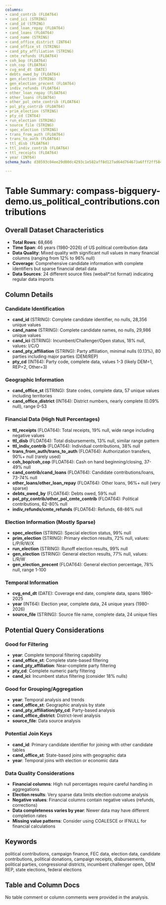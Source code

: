 ```yaml
---
columns:
- cand_contrib (FLOAT64)
- cand_ici (STRING)
- cand_id (STRING)
- cand_loan_repay (FLOAT64)
- cand_loans (FLOAT64)
- cand_name (STRING)
- cand_office_district (INT64)
- cand_office_st (STRING)
- cand_pty_affiliation (STRING)
- cmte_refunds (FLOAT64)
- coh_bop (FLOAT64)
- coh_cop (FLOAT64)
- cvg_end_dt (DATE)
- debts_owed_by (FLOAT64)
- gen_election (STRING)
- gen_election_precent (FLOAT64)
- indiv_refunds (FLOAT64)
- other_loan_repay (FLOAT64)
- other_loans (FLOAT64)
- other_pol_cmte_contrib (FLOAT64)
- pol_pty_contrib (FLOAT64)
- prim_election (STRING)
- pty_cd (INT64)
- run_election (STRING)
- source_file (STRING)
- spec_election (STRING)
- trans_from_auth (FLOAT64)
- trans_to_auth (FLOAT64)
- ttl_disb (FLOAT64)
- ttl_indiv_contrib (FLOAT64)
- ttl_receipts (FLOAT64)
- year (INT64)
schema_hash: d38593c04ee29d00dc4293c1e582aff8d127ad64d764673a6fff2ff5844400bd

---
```

# Table Summary: compass-bigquery-demo.us_political_contributions.contributions

## Overall Dataset Characteristics

- **Total Rows**: 68,666
- **Time Span**: 46 years (1980-2026) of US political contribution data
- **Data Quality**: Mixed quality with significant null values in many financial columns (ranging from 12% to 96% null)
- **Coverage**: Comprehensive candidate information with complete identifiers but sparse financial detail data
- **Data Sources**: 24 different source files (weball*.txt format) indicating regular data imports

## Column Details

### Candidate Identification
- **cand_id** (STRING): Complete candidate identifier, no nulls, 28,356 unique values
- **cand_name** (STRING): Complete candidate names, no nulls, 29,986 unique values
- **cand_ici** (STRING): Incumbent/Challenger/Open status, 18% null, values: I/C/O
- **cand_pty_affiliation** (STRING): Party affiliation, minimal nulls (0.13%), 80 parties including major parties (DEM/REP)
- **pty_cd** (INT64): Party code, complete data, values 1-3 (likely DEM=1, REP=2, Other=3)

### Geographic Information
- **cand_office_st** (STRING): State codes, complete data, 57 unique values including territories
- **cand_office_district** (INT64): District numbers, nearly complete (0.09% null), range 0-53

### Financial Data (High Null Percentages)
- **ttl_receipts** (FLOAT64): Total receipts, 19% null, wide range including negative values
- **ttl_disb** (FLOAT64): Total disbursements, 13% null, similar range pattern
- **ttl_indiv_contrib** (FLOAT64): Individual contributions, 38% null
- **trans_from_auth/trans_to_auth** (FLOAT64): Authorization transfers, 90%+ null (rarely used)
- **coh_bop/coh_cop** (FLOAT64): Cash on hand beginning/closing, 37-49% null
- **cand_contrib/cand_loans** (FLOAT64): Candidate contributions/loans, 73-74% null
- **other_loans/other_loan_repay** (FLOAT64): Other loans, 96%+ null (very sparse)
- **debts_owed_by** (FLOAT64): Debts owed, 59% null
- **pol_pty_contrib/other_pol_cmte_contrib** (FLOAT64): Political contributions, 62-80% null
- **indiv_refunds/cmte_refunds** (FLOAT64): Refunds, 68-86% null

### Election Information (Mostly Sparse)
- **spec_election** (STRING): Special election status, 99% null
- **prim_election** (STRING): Primary election results, 72% null, values: L/P/R/W/X
- **run_election** (STRING): Runoff election results, 99% null
- **gen_election** (STRING): General election results, 77% null, values: L/R/W
- **gen_election_precent** (FLOAT64): General election percentage, 78% null, range 1-100

### Temporal Information
- **cvg_end_dt** (DATE): Coverage end date, complete data, spans 1980-2025
- **year** (INT64): Election year, complete data, 24 unique years (1980-2026)
- **source_file** (STRING): Source file name, complete data, 24 unique files

## Potential Query Considerations

### Good for Filtering
- **year**: Complete temporal filtering capability
- **cand_office_st**: Complete state-based filtering
- **cand_pty_affiliation**: Near-complete party filtering
- **pty_cd**: Complete numeric party filtering
- **cand_ici**: Incumbent status filtering (consider 18% nulls)

### Good for Grouping/Aggregation
- **year**: Temporal analysis and trends
- **cand_office_st**: Geographic analysis by state
- **cand_pty_affiliation/pty_cd**: Party-based analysis
- **cand_office_district**: District-level analysis
- **source_file**: Data source analysis

### Potential Join Keys
- **cand_id**: Primary candidate identifier for joining with other candidate tables
- **cand_office_st**: State-based joins with geographic data
- **year**: Temporal joins with election or economic data

### Data Quality Considerations
- **Financial columns**: High null percentages require careful handling in aggregations
- **Election results**: Very sparse data limits election outcome analysis
- **Negative values**: Financial columns contain negative values (refunds, corrections)
- **Data completeness varies by year**: Newer data may have different completion rates
- **Missing value patterns**: Consider using COALESCE or IFNULL for financial calculations

## Keywords
political contributions, campaign finance, FEC data, election data, candidate contributions, political donations, campaign receipts, disbursements, political parties, congressional districts, incumbent challenger open, DEM REP, state elections, federal elections

## Table and Column Docs
No table comment or column comments were provided in the analysis.